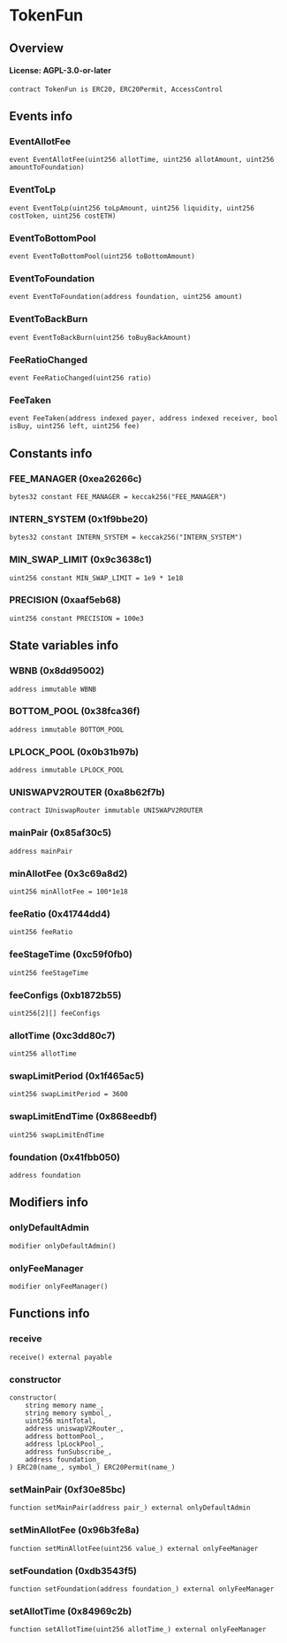 # TokenFun

## Overview

#### License: AGPL-3.0-or-later

```solidity
contract TokenFun is ERC20, ERC20Permit, AccessControl
```


## Events info

### EventAllotFee

```solidity
event EventAllotFee(uint256 allotTime, uint256 allotAmount, uint256 amountToFoundation)
```


### EventToLp

```solidity
event EventToLp(uint256 toLpAmount, uint256 liquidity, uint256 costToken, uint256 costETH)
```


### EventToBottomPool

```solidity
event EventToBottomPool(uint256 toBottomAmount)
```


### EventToFoundation

```solidity
event EventToFoundation(address foundation, uint256 amount)
```


### EventToBackBurn

```solidity
event EventToBackBurn(uint256 toBuyBackAmount)
```


### FeeRatioChanged

```solidity
event FeeRatioChanged(uint256 ratio)
```


### FeeTaken

```solidity
event FeeTaken(address indexed payer, address indexed receiver, bool isBuy, uint256 left, uint256 fee)
```


## Constants info

### FEE_MANAGER (0xea26266c)

```solidity
bytes32 constant FEE_MANAGER = keccak256("FEE_MANAGER")
```


### INTERN_SYSTEM (0x1f9bbe20)

```solidity
bytes32 constant INTERN_SYSTEM = keccak256("INTERN_SYSTEM")
```


### MIN_SWAP_LIMIT (0x9c3638c1)

```solidity
uint256 constant MIN_SWAP_LIMIT = 1e9 * 1e18
```


### PRECISION (0xaaf5eb68)

```solidity
uint256 constant PRECISION = 100e3
```


## State variables info

### WBNB (0x8dd95002)

```solidity
address immutable WBNB
```


### BOTTOM_POOL (0x38fca36f)

```solidity
address immutable BOTTOM_POOL
```


### LPLOCK_POOL (0x0b31b97b)

```solidity
address immutable LPLOCK_POOL
```


### UNISWAPV2ROUTER (0xa8b62f7b)

```solidity
contract IUniswapRouter immutable UNISWAPV2ROUTER
```


### mainPair (0x85af30c5)

```solidity
address mainPair
```


### minAllotFee (0x3c69a8d2)

```solidity
uint256 minAllotFee = 100*1e18
```


### feeRatio (0x41744dd4)

```solidity
uint256 feeRatio
```


### feeStageTime (0xc59f0fb0)

```solidity
uint256 feeStageTime
```


### feeConfigs (0xb1872b55)

```solidity
uint256[2][] feeConfigs
```


### allotTime (0xc3dd80c7)

```solidity
uint256 allotTime
```


### swapLimitPeriod (0x1f465ac5)

```solidity
uint256 swapLimitPeriod = 3600
```


### swapLimitEndTime (0x868eedbf)

```solidity
uint256 swapLimitEndTime
```


### foundation (0x41fbb050)

```solidity
address foundation
```


## Modifiers info

### onlyDefaultAdmin

```solidity
modifier onlyDefaultAdmin()
```


### onlyFeeManager

```solidity
modifier onlyFeeManager()
```


## Functions info

### receive

```solidity
receive() external payable
```


### constructor

```solidity
constructor(
    string memory name_,
    string memory symbol_,
    uint256 mintTotal,
    address uniswapV2Router_,
    address bottomPool_,
    address lpLockPool_,
    address funSubscribe_,
    address foundation_
) ERC20(name_, symbol_) ERC20Permit(name_)
```


### setMainPair (0xf30e85bc)

```solidity
function setMainPair(address pair_) external onlyDefaultAdmin
```


### setMinAllotFee (0x96b3fe8a)

```solidity
function setMinAllotFee(uint256 value_) external onlyFeeManager
```


### setFoundation (0xdb3543f5)

```solidity
function setFoundation(address foundation_) external onlyFeeManager
```


### setAllotTime (0x84969c2b)

```solidity
function setAllotTime(uint256 allotTime_) external onlyFeeManager
```

